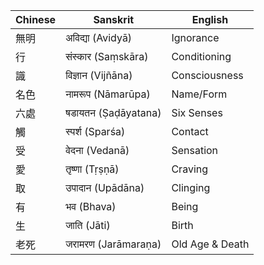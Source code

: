 | Chinese | Sanskrit            | English         |
|---------|---------------------|-----------------|
| 無明    | अविद्या (Avidyā)    | Ignorance       |
| 行      | संस्कार (Saṃskāra)  | Conditioning    |
| 識      | विज्ञान (Vijñāna)   | Consciousness   |
| 名色    | नामरूप (Nāmarūpa)  | Name/Form       |
| 六處    | षडायतन (Ṣaḍāyatana) | Six Senses      |
| 觸      | स्पर्श (Sparśa)     | Contact         |
| 受      | वेदना (Vedanā)      | Sensation       |
| 愛      | तृष्णा (Tṛṣṇā)      | Craving         |
| 取      | उपादान (Upādāna)    | Clinging        |
| 有      | भव (Bhava)          | Being           |
| 生      | जाति (Jāti)         | Birth           |
| 老死    | जरामरण (Jarāmaraṇa) | Old Age & Death |

